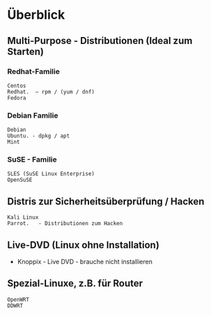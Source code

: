 # Überblick 

## Multi-Purpose - Distributionen (Ideal zum Starten) 

### Redhat-Familie 

```
Centos 
Redhat.  — rpm / (yum / dnf) 
Fedora 
```
### Debian Familie 

```
Debian 
Ubuntu. - dpkg / apt
Mint 
```

### SuSE - Familie 

```
SLES (SuSE Linux Enterprise)
OpenSuSE 
```

## Distris zur Sicherheitsüberprüfung / Hacken 

```
Kali Linux
Parrot.   - Distributionen zum Hacken 
```

## Live-DVD (Linux ohne Installation) 

  * Knoppix - Live DVD - brauche nicht installieren 


## Spezial-Linuxe, z.B. für Router 

```
OpenWRT 
DDWRT
```
